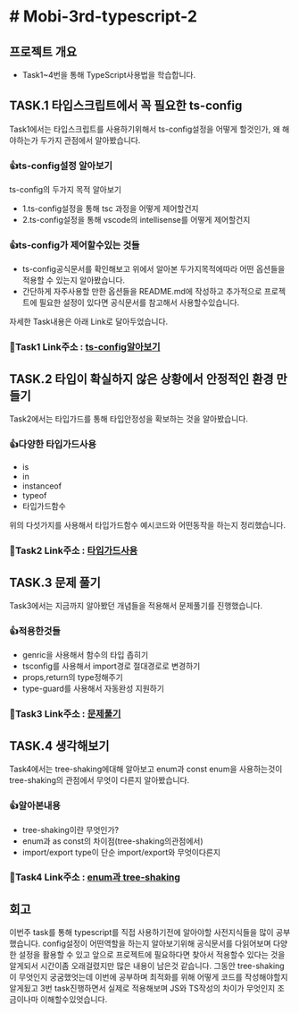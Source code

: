 # # Mobi-3rd-typescript-2

## 프로젝트 개요

- Task1~4번을 통해 TypeScript사용법을 학습합니다.

## TASK.1 타입스크립트에서 꼭 필요한 ts-config

Task1에서는 타입스크립트를 사용하기위해서 ts-config설정을 어떻게 할것인가, 왜 해야하는가 두가지 관점에서 알아봤습니다.

### 👍ts-config설정 알아보기

ts-config의 두가지 목적 알아보기

- 1.ts-config설정을 통해 tsc 과정을 어떻게 제어할건지
- 2.ts-config설정을 통해 vscode의 intellisense를 어떻게 제어할건지

### 👍ts-config가 제어할수있는 것들

- ts-config공식문서를 확인해보고 위에서 알아본 두가지목적에따라 어떤 옵션들을 적용할 수 있는지 알아봤습니다.
- 간단하게 자주사용할 만한 옵션들을 README.md에 작성하고 추가적으로 프로젝트에 필요한 설정이 있다면 공식문서를 참고해서 사용할수있습니다.

자세한 Task내용은 아래 Link로 달아두었습니다.

### 📃Task1 Link주소 : [ts-config알아보기](https://github.com/mobi-community/mobi-3rd-typescript-2/tree/Pair1-Chan/Task1)

## TASK.2 타입이 확실하지 않은 상황에서 안정적인 환경 만들기

Task2에서는 타입가드를 통해 타입안정성을 확보하는 것을 알아봤습니다.

### 👍다양한 타입가드사용

- is
- in
- instanceof
- typeof
- 타입가드함수

위의 다섯가지를 사용해서 타입가드함수 예시코드와 어떤동작을 하는지 정리했습니다.

### 📃Task2 Link주소 : [타입가드사용](https://github.com/mobi-community/mobi-3rd-typescript-2/tree/Pair1-Chan/Task2)

## TASK.3 문제 풀기

Task3에서는 지금까지 알아봤던 개념들을 적용해서 문제풀기를 진행했습니다.

### 👍적용한것들

- genric을 사용해서 함수의 타입 좁히기
- tsconfig를 사용해서 import경로 절대경로로 변경하기
- props,return의 type정해주기
- type-guard를 사용해서 자동완성 지원하기

### 📃Task3 Link주소 : [문제풀기](https://github.com/mobi-community/mobi-3rd-typescript-2/tree/Pair1-Chan/Task3)

## TASK.4 생각해보기

Task4에서는 tree-shaking에대해 알아보고 enum과 const enum을 사용하는것이 tree-shaking의 관점에서 무엇이 다른지 알아봤습니다.

### 👍알아본내용

- tree-shaking이란 무엇인가?
- enum과 as const의 차이점(tree-shaking의관점에서)
- import/export type이 단순 import/export와 무엇이다른지

### 📃Task4 Link주소 : [enum과 tree-shaking](https://github.com/mobi-community/mobi-3rd-typescript-2/tree/Pair1-Chan/Task4)

## 회고

이번주 task를 통해 typescript를 직접 사용하기전에 알아야할 사전지식들을 많이 공부했습니다. config설정이 어떤역할을 하는지 알아보기위해 공식문서를 다읽어보며 다양한 설정을 활용할 수 있고 앞으로 프로젝트에 필요하다면 찾아서 적용할수 있다는 것을 알게되서 시간이좀 오래걸렸지만 많은 내용이 남은것 같습니다.
그동안 tree-shaking이 무엇인지 궁굼했엇는데 이번에 공부하며 최적화를 위해 어떻게 코드를 작성해야할지 알게됬고 3번 task진행하면서 실제로 적용해보며 JS와 TS작성의 차이가 무엇인지 조금이나마 이해할수있엇습니다.
